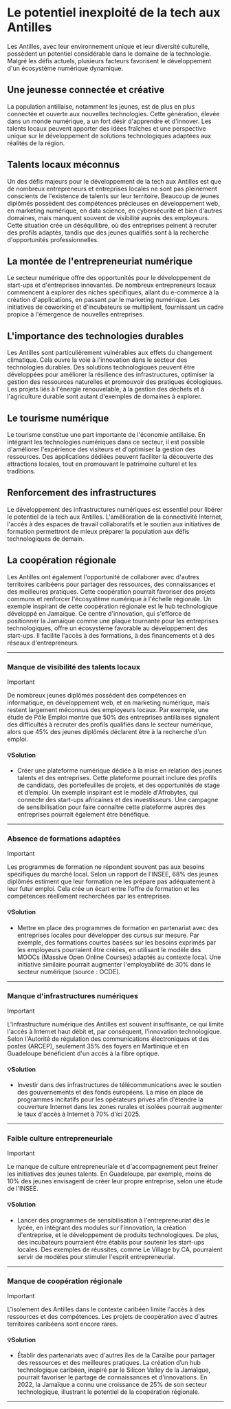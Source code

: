 # Le potentiel inexploité de la tech aux Antilles

Les Antilles, avec leur environnement unique et leur diversité culturelle, possèdent un potentiel considérable dans le domaine de la technologie. Malgré les défis actuels, plusieurs facteurs favorisent le développement d'un écosystème numérique dynamique.

## Une jeunesse connectée et créative

La population antillaise, notamment les jeunes, est de plus en plus connectée et ouverte aux nouvelles technologies. Cette génération, élevée dans un monde numérique, a un fort désir d'apprendre et d'innover. Les talents locaux peuvent apporter des idées fraîches et une perspective unique sur le développement de solutions technologiques adaptées aux réalités de la région.

## Talents locaux méconnus

Un des défis majeurs pour le développement de la tech aux Antilles est que de nombreux entrepreneurs et entreprises locales ne sont pas pleinement conscients de l'existence de talents sur leur territoire. Beaucoup de jeunes diplômés possèdent des compétences précieuses en développement web, en marketing numérique, en data science, en cybersécurité et bien d'autres domaines, mais manquent souvent de visibilité auprès des employeurs. Cette situation crée un déséquilibre, où des entreprises peinent à recruter des profils adaptés, tandis que des jeunes qualifiés sont à la recherche d'opportunités professionnelles.

## La montée de l'entrepreneuriat numérique

Le secteur numérique offre des opportunités pour le développement de start-ups et d'entreprises innovantes. De nombreux entrepreneurs locaux commencent à explorer des niches spécifiques, allant du e-commerce à la création d'applications, en passant par le marketing numérique. Les initiatives de coworking et d'incubateurs se multiplient, fournissant un cadre propice à l'émergence de nouvelles entreprises.

## L'importance des technologies durables

Les Antilles sont particulièrement vulnérables aux effets du changement climatique. Cela ouvre la voie à l'innovation dans le secteur des technologies durables. Des solutions technologiques peuvent être développées pour améliorer la résilience des infrastructures, optimiser la gestion des ressources naturelles et promouvoir des pratiques écologiques. Les projets liés à l'énergie renouvelable, à la gestion des déchets et à l'agriculture durable sont autant d'exemples de domaines à explorer.

## Le tourisme numérique

Le tourisme constitue une part importante de l'économie antillaise. En intégrant les technologies numériques dans ce secteur, il est possible d'améliorer l'expérience des visiteurs et d'optimiser la gestion des ressources. Des applications dédiées peuvent faciliter la découverte des attractions locales, tout en promouvant le patrimoine culturel et les traditions.

## Renforcement des infrastructures

Le développement des infrastructures numériques est essentiel pour libérer le potentiel de la tech aux Antilles. L'amélioration de la connectivité Internet, l'accès à des espaces de travail collaboratifs et le soutien aux initiatives de formation permettront de mieux préparer la population aux défis technologiques de demain.

## La coopération régionale

Les Antilles ont également l'opportunité de collaborer avec d'autres territoires caribéens pour partager des ressources, des connaissances et des meilleures pratiques. Cette coopération pourrait favoriser des projets communs et renforcer l'écosystème numérique à l'échelle régionale. Un exemple inspirant de cette coopération régionale est le hub technologique développé en Jamaïque. Ce centre d'innovation, qui s'efforce de positionner la Jamaïque comme une plaque tournante pour les entreprises technologiques, offre un écosystème favorable au développement des start-ups. Il facilite l'accès à des formations, à des financements et à des réseaux d'entrepreneurs.

---

### Manque de visibilité des talents locaux

> [!IMPORTANT]
> De nombreux jeunes diplômés possèdent des compétences en informatique, en développement web, et en marketing numérique, mais restent largement méconnus des employeurs locaux. Par exemple, une étude de Pôle Emploi montre que 50% des entreprises antillaises signalent des difficultés à recruter des profils qualifiés dans le secteur numérique, alors que 45% des jeunes diplômés déclarent être à la recherche d'un emploi.

#### 💡Solution

- Créer une plateforme numérique dédiée à la mise en relation des jeunes talents et des entreprises. Cette plateforme pourrait inclure des profils de candidats, des portefeuilles de projets, et des opportunités de stage et d’emploi. Un exemple inspirant est le modèle d'Afrobytes, qui connecte des start-ups africaines et des investisseurs. Une campagne de sensibilisation pour faire connaître cette plateforme auprès des entreprises pourrait également être bénéfique.

---

### Absence de formations adaptées

> [!IMPORTANT]
> Les programmes de formation ne répondent souvent pas aux besoins spécifiques du marché local. Selon un rapport de l’INSEE, 68% des jeunes diplômés estiment que leur formation ne les prépare pas adéquatement à leur futur emploi. Cela crée un écart entre l'offre de formation et les compétences réellement recherchées par les entreprises.

#### 💡Solution

- Mettre en place des programmes de formation en partenariat avec des entreprises locales pour développer des cursus sur mesure. Par exemple, des formations courtes basées sur les besoins exprimés par les employeurs pourraient être créées, en utilisant le modèle des MOOCs (Massive Open Online Courses) adaptés au contexte local. Une initiative similaire pourrait augmenter l'employabilité de 30% dans le secteur numérique (source : OCDE).

---

### Manque d'infrastructures numériques

> [!IMPORTANT]
> L'infrastructure numérique des Antilles est souvent insuffisante, ce qui limite l'accès à Internet haut débit et, par conséquent, l'innovation technologique. Selon l'Autorité de régulation des communications électroniques et des postes (ARCEP), seulement 35% des foyers en Martinique et en Guadeloupe bénéficient d'un accès à la fibre optique.

#### 💡Solution

- Investir dans des infrastructures de télécommunications avec le soutien des gouvernements et des fonds européens. La mise en place de programmes incitatifs pour les opérateurs privés afin d'étendre la couverture Internet dans les zones rurales et isolées pourrait augmenter le taux d'accès à Internet à 70% d'ici 2025.

---

### Faible culture entrepreneuriale

> [!IMPORTANT]
> Le manque de culture entrepreneuriale et d'accompagnement peut freiner les initiatives des jeunes talents. En Guadeloupe, par exemple, moins de 10% des jeunes envisagent de créer leur propre entreprise, selon une étude de l'INSEE.

#### 💡Solution

- Lancer des programmes de sensibilisation à l'entrepreneuriat dès le lycée, en intégrant des modules sur l'innovation, la création d'entreprise, et le développement de produits technologiques. De plus, des incubateurs pourraient être établis pour soutenir les start-ups locales. Des exemples de réussites, comme Le Village by CA, pourraient servir de modèles pour stimuler l'esprit entrepreneurial.
  
---

### Manque de coopération régionale

> [!IMPORTANT]
> L'isolement des Antilles dans le contexte caribéen limite l'accès à des ressources et des compétences. Les projets de coopération avec d'autres territoires caribéens sont encore rares.

#### 💡Solution

- Établir des partenariats avec d'autres îles de la Caraïbe pour partager des ressources et des meilleures pratiques. La création d’un hub technologique caribéen, inspiré par le Silicon Valley de la Jamaïque, pourrait favoriser le partage de connaissances et d'innovations. En 2022, la Jamaïque a connu une croissance de 25% de son secteur technologique, illustrant le potentiel de la coopération régionale.
  
---
